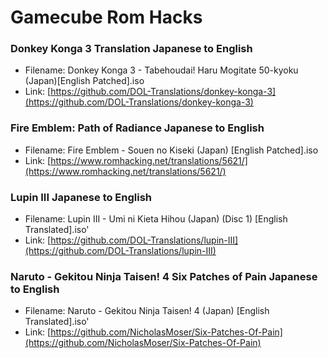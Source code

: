 # Gamecube Rom Hacks


### Donkey Konga 3 Translation Japanese to English

- Filename: Donkey Konga 3 - Tabehoudai! Haru Mogitate 50-kyoku (Japan)[English Patched].iso
- Link: [https://github.com/DOL-Translations/donkey-konga-3](https://github.com/DOL-Translations/donkey-konga-3)

### Fire Emblem: Path of Radiance Japanese to English

- Filename: Fire Emblem - Souen no Kiseki (Japan) [English Patched].iso
- Link: [https://www.romhacking.net/translations/5621/](https://www.romhacking.net/translations/5621/)
		
### Lupin III Japanese to English

- Filename: Lupin III - Umi ni Kieta Hihou (Japan) (Disc 1) [English Translated].iso' 
- Link: [https://github.com/DOL-Translations/lupin-III](https://github.com/DOL-Translations/lupin-III)

### Naruto - Gekitou Ninja Taisen! 4 Six Patches of Pain Japanese to English
- Filename: Naruto - Gekitou Ninja Taisen! 4 (Japan) [English Translated].iso'
- Link: [https://github.com/NicholasMoser/Six-Patches-Of-Pain](https://github.com/NicholasMoser/Six-Patches-Of-Pain)
		
